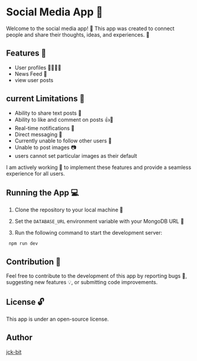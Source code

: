 # Social Media App 💬

Welcome to the social media app! 🎉 This app was created to connect people and share their thoughts, ideas, and experiences. 🤝

## Features 🚀

- User profiles 🙋‍♂️🙋‍♀️
- News Feed 📰
- view user posts

## current Limitations 🛑

- Ability to share text posts 💬
- Ability to like and comment on posts 👍💬
- Real-time notifications 🔔
- Direct messaging 💬
- Currently unable to follow other users 🤔
- Unable to post images 📷
- users cannot set particular images as their default

I am actively working 🥱 to implement these features and provide a seamless experience for all users.

## Running the App 💻

1.  Clone the repository to your local machine 📂
2.  Set the `DATABASE_URL` environment variable with your MongoDB URL 🔗

3.  Run the following command to start the development server:
```
 npm run dev
```
## Contribution 🤝

Feel free to contribute to the development of this app by reporting bugs 🐞, suggesting new features 💡, or submitting code improvements.

## License 🔓

This app is under an open-source license.

## Author

[jck-bit](https://github.com/jck-bit)
